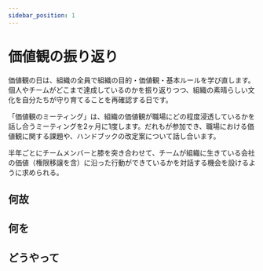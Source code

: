 ```yaml
---
sidebar_position: 1
---
```


# 価値観の振り返り

価値観の日は、組織の全員で組織の目的・価値観・基本ルールを学び直します。個人やチームがどこまで達成しているのかを振り返りつつ、組織の素晴らしい文化を自分たちが守り育てることを再確認する日です。

「価値観のミーティング」は、組織の価値観が職場にどの程度浸透しているかを話し合うミーティングを2ヶ月に1度します。だれもが参加でき、職場における価値観に関する課題や、ハンドブックの改定案について話し合います。

半年ごとにチームメンバーと膝を突き合わせて、チームが組織に生きている会社の価値（権限移譲を含）に沿った行動ができているかを対話する機会を設けるように求められる。

## 何故

## 何を

## どうやって

